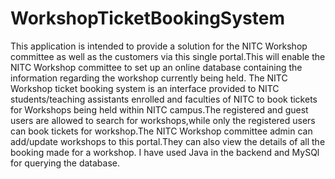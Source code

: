 # WorkshopTicketBookingSystem

This application is intended to provide a solution for the NITC Workshop committee as well as the customers via this single portal.This will enable the NITC Workshop committee to set up an online database containing the information regarding the  workshop currently being held. The NITC Workshop ticket booking system is an interface provided to NITC students/teaching assistants enrolled and faculties of NITC to book tickets for Workshops being held within NITC campus.The registered and guest users are allowed to search for workshops,while only the registered users can book tickets for workshop.The NITC Workshop committee admin can add/update workshops to this portal.They can also view the details of all the booking made for a workshop.
I have used Java in the backend and MySQl for querying the database.
